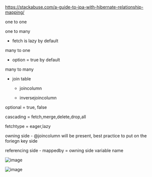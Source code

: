 https://stackabuse.com/a-guide-to-jpa-with-hibernate-relationship-mapping/

one to one

one to many

  - fetch is lazy by default
  
many to one

 -  option = true by default
  
many to many

  - join table
  
      - joincolumn
    
      - inversejoincolumn

optional = true, false

cascading = fetch,merge,delete,drop,all

fetchtype = eager,lazy

owning side - @joincolumn will be present, best practice to put on the foriegn key side

referencing side - mappedby = owning side variable name

  
  ![image](https://user-images.githubusercontent.com/55741060/218555942-cc16d367-73e9-4ba8-affc-eb3a4052f98a.png)

  
  ![image](https://user-images.githubusercontent.com/55741060/218556062-4ff6022d-13d4-4c57-9a03-b33cfc84c246.png)
